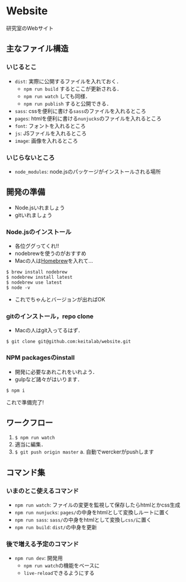 # Website
研究室のWebサイト

## 主なファイル構造
### いじるとこ
- `dist`: 実際に公開するファイルを入れておく．
  - `npm run build` するとここが更新される．
  - `npm run watch` しても同様．
  - `npm run publish` すると公開できる．
- `sass`: cssを便利に書ける`sass`のファイルを入れるところ
- `pages`: htmlを便利に書ける`nunjucks`のファイルを入れるところ
- `font`: フォントを入れるところ
- `js`: JSファイルを入れるところ
- `image`: 画像を入れるところ

### いじらないところ
- `node_modules`: node.jsのパッケージがインストールされる場所

## 開発の準備
- Node.jsいれましょう
- gitいれましょう

### Node.jsのインストール
- 各位ググってくれ!!
- nodebrewを使うのがおすすめ
- Macの人は[Homebrew](brew.sh)を入れて...

```
$ brew install nodebrew
$ nodebrew install latest
$ nodebrew use latest
$ node -v
```

- これでちゃんとバージョンが出ればOK

### gitのインストール，repo clone
- Macの人はgit入ってるはず．

```
$ git clone git@github.com:keitalab/website.git
```

### NPM packagesのinstall
- 開発に必要なあれこれをいれよう．
- gulpなど諸々がはいります．

```
$ npm i
```

これで準備完了!

## ワークフロー

1. `$ npm run watch`
2. 適当に編集．
3. `$ git push origin master`
  a. 自動でwerckerがpushします

## コマンド集
### いまのとこ使えるコマンド
- `npm run watch`: ファイルの変更を監視して保存したらhtmlとかcss生成
- `npm run nunjucks`: `pages/`の中身をhtmlとして変換しルートに置く
- `npm run sass`: `sass/`の中身をhtmlとして変換し`css/`に置く
- `npm run build`: `dist/`の中身を更新

### 後で増える予定のコマンド
- `npm run dev`: 開発用
  - `npm run watch`の機能をベースに
  - `live-reload`できるようにする
